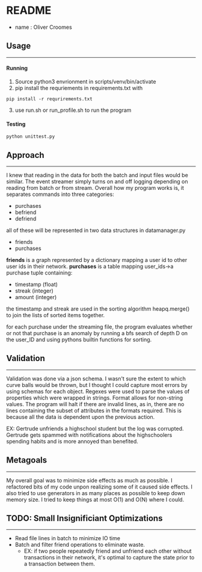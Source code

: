 # README
- name : Oliver Croomes

## Usage
--------

#### Running ####
1. Source python3 envrionment in scripts/venv/bin/activate
2. pip install the requriements in requirements.txt with
```
pip install -r requrirements.txt
```
3. use run.sh or run_profile.sh to run the program

#### Testing ####
```
python unittest.py
```

## Approach
-----------

I knew that reading in the data for both the batch and input files would be similar. The event streamer simply turns on and off logging depending on reading from batch or from stream. Overall how my program works is, it separates commands into three categories:
  * purchases
  * befriend
  * defriend

all of these will be represented in two data structures in datamanager.py
  * friends
  * purchases

**friends** is a graph represented by a dictionary mapping a user id to other user ids in their network.
**purchases** is a table mapping user_ids->a purchase tuple containing:
 * timestamp (float)
 * streak (integer)
 * amount (integer)

the timestamp and streak are used in the sorting algorithm heapq.merge() to join the lists of sorted items together.

for each purchase under the streaming file, the program evaluates whether or not that purchase is an anomaly by running a bfs search of depth D on the user_ID and using pythons builtin functions for sorting.

## Validation
-------------
Validation was done via a json schema. I wasn't sure the extent to which curve balls would be thrown, but I thought I could capture most errors by using schemas for each object. Regexes were used to parse the values of properties which were wrapped in strings. Format allows for non-string values. The program will halt if there are invalid lines, as in, there are no lines containing the subset of attributes in the formats required. This is because all the data is dependent upon the previous action.

EX: Gertrude unfriends a highschool student but the log was corrupted. Gertrude gets spammed with notifications about the highschoolers spending habits and is more annoyed than benefited. 

## Metagoals
------------

My overall goal was to minimize side effects as much as possible. I refactored bits of my code unpon realizing some of it caused side effects.
I also tried to use generators in as many places as possible to keep down memory size. I tried to keep things at most O(1) and O(N) where I could.  
## TODO: Small Insignificiant Optimizations
-------------------------------
- Read file lines in batch to minimize IO time
- Batch and filter friend operations to eliminate waste.
  - EX: if two people repeatedly friend and unfriend each other without transactions in their network, it's optimal to capture the state prior to a transaction between them. 

